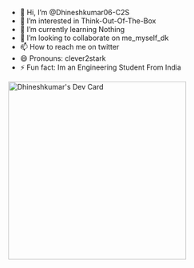 - 👋 Hi, I’m @Dhineshkumar06-C2S
- 👀 I’m interested in Think-Out-Of-The-Box
- 🌱 I’m currently learning Nothing
- 💞️ I’m looking to collaborate on me_myself_dk
- 📫 How to reach me on twitter
- 😄 Pronouns: clever2stark
- ⚡ Fun fact: Im an Engineering Student From India

<!---
Dhineshkumar06-C2S/Dhineshkumar06-C2S is a ✨ special ✨ repository because its `README.md` (this file) appears on your GitHub profile.
You can click the Preview link to take a look at your changes.
--->
<a href="https://app.daily.dev/dhineshkumar27"><img src="https://api.daily.dev/devcards/v2/btpZJyG6AwmItWhnsL2wB.png?type=default&r=1ab" width="356" alt="Dhineshkumar's Dev Card"/></a>
